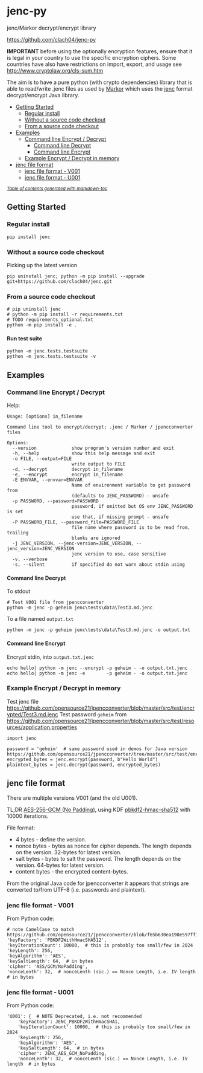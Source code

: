 # jenc-py

jenc/Markor decrypt/encrypt library

https://github.com/clach04/jenc-py

**IMPORTANT** before using the optionally encryption features,
ensure that it is legal in your country to use the specific encryption ciphers.
Some countries have also have restrictions on import, export, and usage see http://www.cryptolaw.org/cls-sum.htm

The aim is to have a pure python (with crypto dependencies) library that is able to read/write .jenc files as used by [Markor](https://github.com/gsantner/markor)
which uses the [jenc](https://github.com/opensource21/jpencconverter) format decrypt/encrypt Java library.

  * [Getting Started](#getting-started)
    + [Regular install](#regular-install)
    + [Without a source code checkout](#without-a-source-code-checkout)
    + [From a source code checkout](#from-a-source-code-checkout)
  * [Examples](#examples)
    + [Command line Encrypt / Decrypt](#command-line-encrypt---decrypt)
      - [Command line Decrypt](#command-line-decrypt)
      - [Command line Encrypt](#command-line-encrypt)
    + [Example Encrypt / Decrypt in memory](#example-encrypt---decrypt-in-memory)
  * [jenc file format](#jenc-file-format)
    + [jenc file format - V001](#jenc-file-format---v001)
    + [jenc file format - U001](#jenc-file-format---u001)

<small><i><a href='http://ecotrust-canada.github.io/markdown-toc/'>Table of contents generated with markdown-toc</a></i></small>


## Getting Started

### Regular install

    pip install jenc

### Without a source code checkout

Picking up the latest version

    pip uninstall jenc; python -m pip install --upgrade git+https://github.com/clach04/jenc.git

### From a source code checkout

    # pip uninstall jenc
    # python -m pip install -r requirements.txt
    # TODO requirements_optional.txt
    python -m pip install -e .

#### Run test suite

    python -m jenc.tests.testsuite
    python -m jenc.tests.testsuite -v

## Examples

### Command line Encrypt / Decrypt

Help:

    Usage: [options] in_filename

    Command line tool to encrypt/decrypt; .jenc / Markor / jpencconverter files

    Options:
      --version             show program's version number and exit
      -h, --help            show this help message and exit
      -o FILE, --output=FILE
                            write output to FILE
      -d, --decrypt         decrypt in_filename
      -e, --encrypt         encrypt in_filename
      -E ENVVAR, --envvar=ENVVAR
                            Name of environment variable to get password from
                            (defaults to JENC_PASSWORD) - unsafe
      -p PASSWORD, --password=PASSWORD
                            password, if omitted but OS env JENC_PASSWORD is set
                            use that, if missing prompt - unsafe
      -P PASSWORD_FILE, --password_file=PASSWORD_FILE
                            file name where password is to be read from, trailing
                            blanks are ignored
      -j JENC_VERSION, --jenc-version=JENC_VERSION, --jenc_version=JENC_VERSION
                            jenc version to use, case sensitive
      -v, --verbose
      -s, --silent          if specified do not warn about stdin using


#### Command line Decrypt

To stdout

    # Test V001 file from jpencconverter
    python -m jenc -p geheim jenc\tests\data\Test3.md.jenc

To a file named `output.txt`

    python -m jenc -p geheim jenc\tests\data\Test3.md.jenc -o output.txt


#### Command line Encrypt

Encrypt stdin, into `output.txt.jenc`

    echo hello| python -m jenc --encrypt -p geheim - -o output.txt.jenc
    echo hello| python -m jenc -e        -p geheim - -o output.txt.jenc

### Example Encrypt / Decrypt in memory

Test jenc file https://github.com/opensource21/jpencconverter/blob/master/src/test/encrypted/Test3.md.jenc
Test password `geheim` from https://github.com/opensource21/jpencconverter/blob/master/src/test/resources/application.properties

    import jenc

    password = 'geheim'  # same password used in demos for Java version https://github.com/opensource21/jpencconverter/tree/master/src/test/encrypted
    encrypted_bytes = jenc.encrypt(password, b"Hello World")
    plaintext_bytes = jenc.decrypt(password, encrypted_bytes)


## jenc file format

There are multiple versions V001 (and the old U001).

TL;DR [AES-256-GCM (No Padding)](https://en.wikipedia.org/wiki/Galois/Counter_Mode), using KDF [pbkdf2-hmac-sha512](https://en.wikipedia.org/wiki/PBKDF2) with 10000 iterations.

File format:

  * 4 bytes - define the version.
  * nonce bytes - bytes as nonce for cipher depends. The length depends on the version. 32-bytes for latest version.
  * salt bytes - bytes to salt the password. The length depends on the version. 64-bytes for latest version.
  * content bytes - the encrypted content-bytes.

From the original Java code for jpencconverter it appears that strings are converted to/from UTF-8 (i.e. passwords and plaintext).

### jenc file format - V001

From Python code:

    # note CamelCase to match https://github.com/opensource21/jpencconverter/blob/f65b630ea190e597ff138d9c1ffa9409bb4d56f7/src/main/java/de/stanetz/jpencconverter/cryption/JavaPasswordbasedCryption.java#L229
    'keyFactory': 'PBKDF2WithHmacSHA512',
    'keyIterationCount': 10000,  # this is probably too small/few in 2024
    'keyLength': 256,
    'keyAlgorithm': 'AES',
    'keySaltLength': 64,  # in bytes
    'cipher': 'AES/GCM/NoPadding',
    'nonceLenth': 32,  # nonceLenth (sic.) == Nonce Length, i.e. IV length # in bytes

### jenc file format - U001

From Python code:

    'U001': {  # NOTE Deprecated, i.e. not recommended
        'keyFactory': JENC_PBKDF2WithHmacSHA1,
        'keyIterationCount': 10000,  # this is probably too small/few in 2024
        'keyLength': 256,
        'keyAlgorithm': 'AES',
        'keySaltLength': 64,  # in bytes
        'cipher': JENC_AES_GCM_NoPadding,
        'nonceLenth': 32,  # nonceLenth (sic.) == Nonce Length, i.e. IV length  # in bytes
